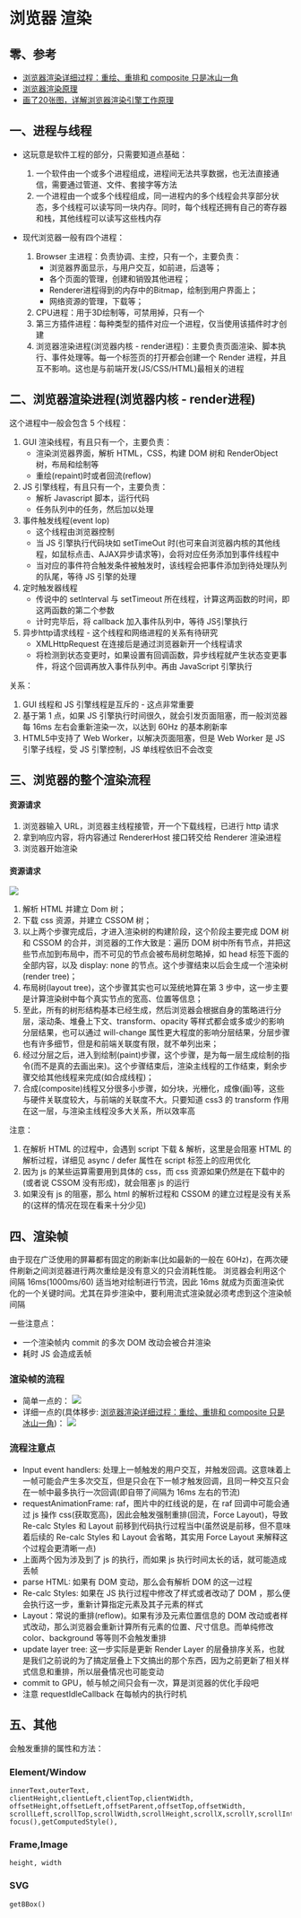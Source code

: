 # 浏览器 渲染

## 零、参考
* [浏览器渲染详细过程：重绘、重排和 composite 只是冰山一角](https://juejin.cn/post/6844903476506394638)
* [浏览器渲染原理](https://juejin.cn/post/6844904024894865416)
* [画了20张图，详解浏览器渲染引擎工作原理](https://juejin.cn/post/7018358245785862151)

## 一、进程与线程
* 这玩意是软件工程的部分，只需要知道点基础：
  1. 一个软件由一个或多个进程组成，进程间无法共享数据，也无法直接通信，需要通过管道、文件、套接字等方法
  2. 一个进程由一个或多个线程组成，同一进程内的多个线程会共享部分状态，多个线程可以读写同一块内存。同时，每个线程还拥有自己的寄存器和栈，其他线程可以读写这些栈内存

* 现代浏览器一般有四个进程：
  1. Browser 主进程：负责协调、主控，只有一个，主要负责：
     * 浏览器界面显示，与用户交互，如前进，后退等；
     * 各个页面的管理，创建和销毁其他进程；
     * Renderer进程得到的内存中的Bitmap，绘制到用户界面上；
     * 网络资源的管理，下载等；
  2. CPU进程：用于3D绘制等，可禁用掉，只有一个
  3. 第三方插件进程：每种类型的插件对应一个进程，仅当使用该插件时才创建
  4. 浏览器渲染进程(浏览器内核 - render进程)：主要负责页面渲染、脚本执行、事件处理等。每一个标签页的打开都会创建一个 Render 进程，并且互不影响。这也是与前端开发(JS/CSS/HTML)最相关的进程
  
## 二、浏览器渲染进程(浏览器内核 - render进程)
这个进程中一般会包含 5 个线程：
1. GUI 渲染线程，有且只有一个，主要负责：
   * 渲染浏览器界面，解析 HTML，CSS，构建 DOM 树和 RenderObject 树，布局和绘制等
   * 重绘(repaint)时或者回流(reflow)
2. JS 引擎线程，有且只有一个，主要负责： 
   * 解析 Javascript 脚本，运行代码
   * 任务队列中的任务，然后加以处理
3. 事件触发线程(event lop)
   * 这个线程由浏览器控制
   * 当 JS 引擎执行代码块如 setTimeOut 时(也可来自浏览器内核的其他线程，如鼠标点击、AJAX异步请求等)，会将对应任务添加到事件线程中
   * 当对应的事件符合触发条件被触发时，该线程会把事件添加到待处理队列的队尾，等待 JS 引擎的处理
4. 定时触发器线程 
   * 传说中的 setInterval 与 setTimeout 所在线程，计算这两函数的时间，即这两函数的第二个参数
   * 计时完毕后，将 callback 加入事件队列中，等待 JS引擎执行
5. 异步http请求线程 - 这个线程和网络进程的关系有待研究 
   * XMLHttpRequest 在连接后是通过浏览器新开一个线程请求
   * 将检测到状态变更时，如果设置有回调函数，异步线程就产生状态变更事件，将这个回调再放入事件队列中。再由 JavaScript 引擎执行

关系：
1. GUI 线程和 JS 引擎线程是互斥的 - 这点非常重要
2. 基于第 1 点，如果 JS 引擎执行时间很久，就会引发页面阻塞，而一般浏览器每 16ms 左右会重新渲染一次，以达到 60Hz 的基本刷新率
3. HTML5中支持了 Web Worker，以解决页面阻塞，但是 Web Worker 是 JS 引擎子线程，受 JS 引擎控制，JS 单线程依旧不会改变

## 三、浏览器的整个渲染流程
#### 资源请求
1. 浏览器输入 URL，浏览器主线程接管，开一个下载线程，已进行 http 请求
2. 拿到响应内容，将内容通过 RendererHost 接口转交给 Renderer 渲染进程
3. 浏览器开始渲染

#### 资源请求
![](./../assets/images/render-engine.png)

1. 解析 HTML 并建立 Dom 树；
2. 下载 css 资源，并建立 CSSOM 树；
3. 以上两个步骤完成后，才进入渲染树的构建阶段，这个阶段主要完成 DOM 树和 CSSOM 的合并，浏览器的工作大致是：遍历 DOM 树中所有节点，并把这些节点加到布局中，而不可见的节点会被布局树忽略掉，如 head 标签下面的全部内容，以及 display: none 的节点。这个步骤结束以后会生成一个渲染树(render tree)；
4. 布局树(layout tree)，这个步骤其实也可以笼统地算在第 3 步中，这一步主要是计算渲染树中每个真实节点的宽高、位置等信息；
5. 至此，所有的树形结构基本已经生成，然后浏览器会根据自身的策略进行分层，滚动条、堆叠上下文、transform、opacity 等样式都会或多或少的影响分层结果，也可以通过 will-change 属性更大程度的影响分层结果，分层步骤也有许多细节，但是和前端关联度有限，就不单列出来；
6. 经过分层之后，进入到绘制(paint)步骤，这个步骤，是为每一层生成绘制的指令(而不是真的去画出来)。这个步骤结束后，渲染主线程的工作结束，剩余步骤交给其他线程来完成(如合成线程)；
7. 合成(composite)线程又分很多小步骤，如分块，光栅化，成像(画)等，这些与硬件关联度较大，与前端的关联度不大。只要知道 css3 的 transform 作用在这一层，与渲染主线程没多大关系，所以效率高

注意：
1. 在解析 HTML 的过程中，会遇到 script 下载 & 解析，这里是会阻塞 HTML 的解析过程，详细见 async / defer 属性在 script 标签上的应用优化
2. 因为 js 的某些运算需要用到具体的 css，而 css 资源如果仍然是在下载中的(或者说 CSSOM 没有形成)，就会阻塞 js 的运行
3. 如果没有 js 的阻塞，那么 html 的解析过程和 CSSOM 的建立过程是没有关系的(这样的情况在现在看来十分少见)

## 四、渲染帧
由于现在广泛使用的屏幕都有固定的刷新率(比如最新的一般在 60Hz)，在两次硬件刷新之间浏览器进行两次重绘是没有意义的只会消耗性能。 浏览器会利用这个间隔 16ms(1000ms/60) 适当地对绘制进行节流，因此 16ms 就成为页面渲染优化的一个关键时间。尤其在异步渲染中，要利用流式渲染就必须考虑到这个渲染帧间隔

一些注意点：
* 一个渲染帧内 commit 的多次 DOM 改动会被合并渲染
* 耗时 JS 会造成丢帧

### 渲染帧的流程
* 简单一点的：
  ![](./../assets/images/render-frame-simple.png)
* 详细一点的(具体移步: [浏览器渲染详细过程：重绘、重排和 composite 只是冰山一角](https://juejin.cn/post/6844903476506394638))：
  ![](./../assets/images/render-frame-detailed.png)

### 流程注意点
* Input event handlers: 处理上一帧触发的用户交互，并触发回调。这意味着上一帧可能会产生多次交互，但是只会在下一帧才触发回调，且同一种交互只会在一帧中最多执行一次回调(即自带了间隔为 16ms 左右的节流)
* requestAnimationFrame: raf，图片中的红线说的是，在 raf 回调中可能会通过 js 操作 css(获取宽高)，因此会触发强制重排(回流，Force Layout)，导致 Re-calc Styles 和 Layout 前移到代码执行过程当中(虽然说是前移，但不意味着后续的 Re-calc Styles 和 Layout 会省略，其实用 Force Layout 来解释这个过程会更清晰一点)
* 上面两个因为涉及到了 js 的执行，而如果 js 执行时间太长的话，就可能造成丢帧
* parse HTML: 如果有 DOM 变动，那么会有解析 DOM 的这一过程
* Re-calc Styles: 如果在 JS 执行过程中修改了样式或者改动了 DOM ，那么便会执行这一步，重新计算指定元素及其子元素的样式
* Layout：常说的重排(reflow)。如果有涉及元素位置信息的 DOM 改动或者样式改动，那么浏览器会重新计算所有元素的位置、尺寸信息。而单纯修改 color、background 等等则不会触发重排
* update layer tree: 这一步实际是更新 Render Layer 的层叠排序关系，也就是我们之前说的为了搞定层叠上下文搞出的那个东西，因为之前更新了相关样式信息和重排，所以层叠情况也可能变动
* commit to GPU，帧与帧之间只会有一次，算是浏览器的优化手段吧
* 注意 requestIdleCallback 在每帧内的执行时机

## 五、其他
会触发重排的属性和方法：

### Element/Window
```
innerText,outerText,
clientHeight,clientLeft,clientTop,clientWidth,
offsetHeight,offsetLeft,offsetParent,offsetTop,offsetWidth,
scrollLeft,scrollTop,scrollWidth,scrollHeight,scrollX,scrollY,scrollIntoView(),scrollBy(),scrollTo(),
focus(),getComputedStyle(),
```
### Frame,Image
```
height, width
```
### SVG
```
getBBox()
```
